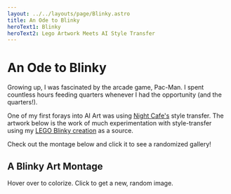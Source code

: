 ```yaml
---
layout: ../../layouts/page/Blinky.astro
title: An Ode to Blinky
heroText1: Blinky
heroText2: Lego Artwork Meets AI Style Transfer
---
```


# An Ode to Blinky

Growing up, I was fascinated by the arcade game, Pac-Man. I spent countless hours feeding quarters whenever 
I had the opportunity (and the quarters!).

One of my first forays into AI Art was using [Night Cafe's](https://nightcafe.studio) style transfer. 
The artwork below is the work of much experimentation with style-transfer using 
my [LEGO Blinky creation](/lego) as a source.

Check out the montage below and click it to see a randomized gallery!


## A Blinky Art Montage

Hover over to colorize. Click to get a new, random image.